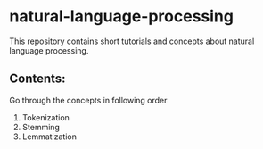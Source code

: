 # natural-language-processing

This repository contains short tutorials and concepts about natural language processing.

## Contents:
Go through the concepts in following order
1. Tokenization
2. Stemming
3. Lemmatization
